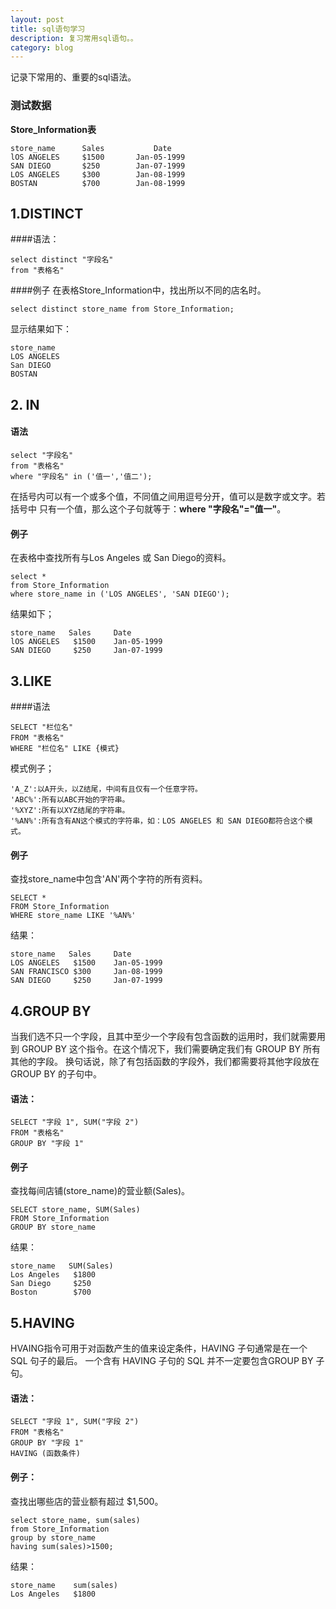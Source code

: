 ```yaml
---
layout: post
title: sql语句学习
description: 复习常用sql语句。。
category: blog
---
```


记录下常用的、重要的sql语法。

### 测试数据

**Store_Information表**

```
store_name      Sales           Date
lOS ANGELES     $1500       Jan-05-1999
SAN DIEGO       $250        Jan-07-1999
LOS ANGELES     $300        Jan-08-1999
BOSTAN          $700        Jan-08-1999

```

## 1.DISTINCT

####语法：

```
select distinct "字段名"
from "表格名"
```
####例子
在表格Store_Information中，找出所以不同的店名时。

```
select distinct store_name from Store_Information;
```
显示结果如下：

```
store_name
LOS ANGELES
San DIEGO
BOSTAN
```

## 2. IN

#### 语法

```
select "字段名"
from "表格名"
where "字段名" in ('值一','值二');
```
在括号内可以有一个或多个值，不同值之间用逗号分开，值可以是数字或文字。若括号中
只有一个值，那么这个子句就等于：**where "字段名"="值一"**。

#### 例子

在表格中查找所有与Los Angeles 或 San Diego的资料。

```
select *
from Store_Information
where store_name in ('LOS ANGELES', 'SAN DIEGO');
```
结果如下；

```
store_name   Sales     Date
lOS ANGELES   $1500    Jan-05-1999
SAN DIEGO     $250     Jan-07-1999
```
## 3.LIKE

####语法

```
SELECT "栏位名"
FROM "表格名"
WHERE "栏位名" LIKE {模式} 
```
模式例子；

```
'A_Z':以A开头，以Z结尾，中间有且仅有一个任意字符。
'ABC%':所有以ABC开始的字符串。
'%XYZ':所有以XYZ结尾的字符串。
'%AN%':所有含有AN这个模式的字符串，如：LOS ANGELES 和 SAN DIEGO都符合这个模式。
```
#### 例子

查找store_name中包含'AN'两个字符的所有资料。

```
SELECT *
FROM Store_Information
WHERE store_name LIKE '%AN%' 
```
结果：

```
store_name   Sales     Date
LOS ANGELES   $1500    Jan-05-1999
SAN FRANCISCO $300     Jan-08-1999 
SAN DIEGO     $250     Jan-07-1999
```
## 4.GROUP BY

当我们选不只一个字段，且其中至少一个字段有包含函数的运用时，我们就需要用到
GROUP BY 这个指令。在这个情况下，我们需要确定我们有 GROUP BY 所有其他的字段。
换句话说，除了有包括函数的字段外，我们都需要将其他字段放在 GROUP BY 的子句中。 

#### 语法：

```
SELECT "字段 1", SUM("字段 2")
FROM "表格名"
GROUP BY "字段 1" 
```
#### 例子

查找每间店铺(store_name)的营业额(Sales)。

```
SELECT store_name, SUM(Sales)
FROM Store_Information
GROUP BY store_name
```
结果：

```
store_name   SUM(Sales)
Los Angeles   $1800
San Diego     $250
Boston        $700 
```
## 5.HAVING

HVAING指令可用于对函数产生的值来设定条件，HAVING 子句通常是在一个 SQL 句子的最后。
一个含有 HAVING 子句的 SQL 并不一定要包含GROUP BY 子句。

#### 语法：

```
SELECT "字段 1", SUM("字段 2")
FROM "表格名"
GROUP BY "字段 1"
HAVING (函数条件) 
```
#### 例子：

查找出哪些店的营业额有超过 $1,500。

```
select store_name, sum(sales)
from Store_Information
group by store_name
having sum(sales)>1500;
```
结果：

```
store_name    sum(sales)
Los Angeles   $1800
```



